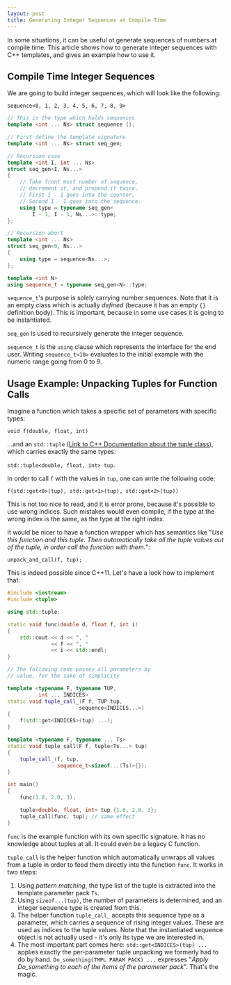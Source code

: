 ```yaml
---
layout: post
title: Generating Integer Sequences at Compile Time
---
```


In some situations, it can be useful ot generate sequences of numbers at compile time.
This article shows how to generate integer sequences with C++ templates, and gives an example how to use it.

<!--more-->

## Compile Time Integer Sequences

We are going to build integer sequences, which will look like the following:

`sequence<0, 1, 2, 3, 4, 5, 6, 7, 8, 9>`

``` {.cpp .numberLines }
// This is the type which holds sequences
template <int ... Ns> struct sequence {};

// First define the template signature
template <int ... Ns> struct seq_gen;

// Recursion case
template <int I, int ... Ns>
struct seq_gen<I, Ns...>
{
    // Take front most number of sequence,
    // decrement it, and prepend it twice.
    // First I - 1 goes into the counter,
    // Second I - 1 goes into the sequence.
    using type = typename seq_gen<
        I - 1, I - 1, Ns...>::type;
};

// Recursion abort
template <int ... Ns>
struct seq_gen<0, Ns...>
{
    using type = sequence<Ns...>;
};

template <int N>
using sequence_t = typename seq_gen<N>::type;
```

`sequence_t`'s purpose is solely carrying number sequences.
Note that it is an empty class which is actually *defined* (because it has an empty `{}` definition body).
This is important, because in some use cases it is going to be instantiated.

`seq_gen` is used to recursively generate the integer sequence.

`sequence_t` is the `using` clause which represents the interface for the end user. Writing `sequence_t<10>` evaluates to the initial example with the numeric range going from 0 to 9.

## Usage Example: Unpacking Tuples for Function Calls

Imagine a function which takes a specific set of parameters with specific types:

`void f(double, float, int)`

...and an `std::tuple` ([Link to C++ Documentation about the tuple class](http://www.cplusplus.com/reference/tuple/)), which carries exactly the same types:

`std::tuple<double, float, int> tup`.

In order to call `f` with the values in `tup`, one can write the following code:

`f(std::get<0>(tup), std::get<1>(tup), std::get<2>(tup))`

This is not too nice to read, and it is error prone, because it's possible to use wrong indices. 
Such mistakes would even compile, if the type at the wrong index is the same, as the type at the right index.

It would be nicer to have a function wrapper which has semantics like "*Use this function and this tuple. Then automatically take all the tuple values out of the tuple, in order call the function with them.*":

`unpack_and_call(f, tup);`

This is indeed possible since C++11.
Let's have a look how to implement that:

``` {.cpp .numberLines }
#include <iostream>
#include <tuple>

using std::tuple;

static void func(double d, float f, int i)
{
    std::cout << d << ", " 
              << f << ", " 
              << i << std::endl;    
}

// The following code passes all parameters by 
// value, for the sake of simplicity 

template <typename F, typename TUP, 
          int ... INDICES>
static void tuple_call_(F f, TUP tup, 
                       sequence<INDICES...>)
{
    f(std::get<INDICES>(tup) ...);   
}

template <typename F, typename ... Ts>
static void tuple_call(F f, tuple<Ts...> tup)
{
    tuple_call_(f, tup, 
                sequence_t<sizeof...(Ts)>{});
}

int main()
{
    func(1.0, 2.0, 3); 

    tuple<double, float, int> tup {1.0, 2.0, 3};
    tuple_call(func, tup); // same effect
}
```

`func` is the example function with its own specific signature.
It has no knowledge about tuples at all.
It could even be a legacy C function.

`tuple_call` is the helper function which automatically unwraps all values from a tuple in order to feed them directly into the function `func`.
It works in two steps:

1. Using *pattern matching*, the type list of the tuple is extracted into the template parameter pack `Ts`.
2. Using `sizeof...(tup)`, the number of parameters is determined, and an integer sequence type is created from this.
3. The helper function `tuple_call_` accepts this sequence type as a parameter, which carries a sequence of rising integer values. These are used as indices to the tuple values. Note that the instantiated sequence object is not actually used - it's only its type we are interested in.
4. The most important part comes here: `std::get<INDICES>(tup) ...` applies exactly the per-parameter tuple unpacking we formerly had to do by hand. `Do_something(TMPL PARAM PACK) ...` expresses "*Apply Do_something to each of the items of the parameter pack*". That's the magic.
